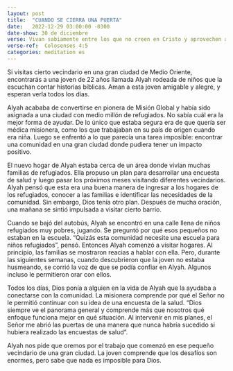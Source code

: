 ```yaml
---
layout: post
title:  "CUANDO SE CIERRA UNA PUERTA"
date:   2022-12-29 03:00:00 -0300
date-show: 30 de diciembre
verse: Vivan sabiamente entre los que no creen en Cristo y aprovechen al máximo cada oportunidad.
verse-ref:  Colosenses 4:5
categories: meditation es
---
```


Si visitas cierto vecindario en una gran ciudad de Medio Oriente, encontrarás a una joven de 22 años llamada Alyah rodeada de niños que la escuchan contar historias bíblicas. Aman a esta joven amigable y alegre, y esperan verla todos los días.

Alyah acababa de convertirse en pionera de Misión Global y había sido asignada a una ciudad con medio millón de refugiados. No sabía cuál era la mejor forma de ayudar. De lo único que estaba segura era de que quería ser médica misionera, como los que trabajaban en su país de origen cuando era niña. Luego se enfrentó a lo que parecía una tarea imposible: encontrar una comunidad en una gran ciudad donde pudiera tener un impacto positivo.

El nuevo hogar de Alyah estaba cerca de un área donde vivían muchas familias de refugiados. Ella propuso un plan para desarrollar una encuesta de salud y luego pasar los próximos meses visitando diferentes vecindarios. Alyah pensó que esta era una buena manera de ingresar a los hogares de los refugiados, conocer a las familias e identificar las necesidades de la comunidad. Sin embargo, Dios tenía otro plan. Después de mucha oración, una mañana se sintió impulsada a visitar cierto barrio.

Cuando se bajó del autobús, Alyah se encontró en una calle llena de niños refugiados muy pobres, jugando. Se preguntó por qué esos pequeños no estaban en la escuela. “Quizás esta comunidad necesite una escuela para niños refugiados”, pensó. Entonces Alyah comenzó a visitar hogares. Al principio, las familias se mostraron reacias a hablar con ella. Pero, durante las siguientes semanas, cuando descubrieron que la joven no estaba husmeando, se corrió la voz de que se podía confiar en Alyah. Algunos incluso le permitieron orar con ellos.

Todos los días, Dios ponía a alguien en la vida de Alyah que la ayudaba a conectarse con la comunidad. La misionera comprende por qué el Señor no le permitió continuar con su idea de una encuesta de la salud. “Dios siempre ve el panorama general y comprende más que nosotros qué enfoque funciona mejor en qué situación. Al intervenir en mis planes, el Señor me abrió las puertas de una manera que nunca habría sucedido si hubiera realizado las encuestas de salud”.

Alyah nos pide que oremos por el trabajo que comenzó en ese pequeño vecindario de una gran ciudad. La joven comprende que los desafíos son enormes, pero sabe que nada es imposible para Dios.
